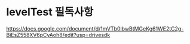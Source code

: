 # levelTest 필독사항

https://docs.google.com/document/d/1mVTb0lbwBtMGeKg61WE2tC2g-BiEsZ558XV6pCyAoh8/edit?usp=drivesdk
